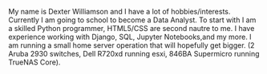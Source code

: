 My name is Dexter Williamson and I have a lot of hobbies/interests.
Currently I am going to school to become a Data Analyst.
To start with I am a skilled Python programmer, HTML5/CSS are second nautre to me.
I have experience working with Django, SQL, Jupyter Notebooks,and my more.
I am running a small home server operation that will hopefully get bigger.
(2 Aruba 2930 switches, Dell R720xd running esxi, 846BA Supermicro running TrueNAS Core).

<!---
DexterWilliamson/DexterWilliamson is a ✨ special ✨ repository because its `README.md` (this file) appears on your GitHub profile.
You can click the Preview link to take a look at your changes.
--->
